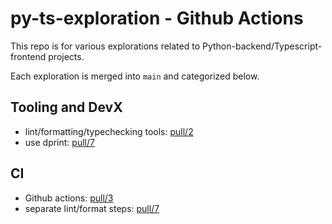 # py-ts-exploration - Github Actions

This repo is for various explorations related to Python-backend/Typescript-frontend projects.

Each exploration is merged into `main` and categorized below.

## Tooling and DevX

- lint/formatting/typechecking tools: [pull/2](https://github.com/joecox/py-ts-exploration/pull/2)
- use dprint: [pull/7](https://github.com/joecox/py-ts-exploration/pull/7)

## CI

- Github actions: [pull/3](https://github.com/joecox/py-ts-exploration/pull/3)
- separate lint/format steps: [pull/7](https://github.com/joecox/py-ts-exploration/pull/7)

